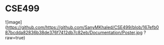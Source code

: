 # CSE499

![image](https://github.com/https://github.com/SanyMKhaled/CSE499/blob/167efb087bcdda82836b38de376f7412db7c82eb/Documentation/Poster.jpg
?raw=true)
